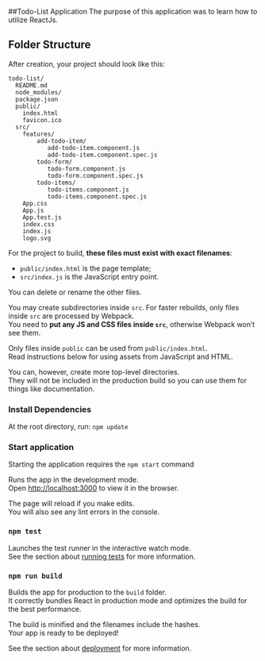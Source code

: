 ##Todo-List Application
The purpose of this application was to learn how to utilize ReactJs. 

## Folder Structure

After creation, your project should look like this:

```
todo-list/
  README.md
  node_modules/
  package.json
  public/
    index.html
    favicon.ico
  src/
    features/
        add-todo-item/
           add-todo-item.component.js
           add-todo-item.component.spec.js
        todo-form/
           todo-form.component.js
           todo-form.component.spec.js
        todo-items/
           todo-items.component.js
           todo-items.component.spec.js
    App.css
    App.js
    App.test.js
    index.css
    index.js
    logo.svg
```

For the project to build, **these files must exist with exact filenames**:

* `public/index.html` is the page template;
* `src/index.js` is the JavaScript entry point.

You can delete or rename the other files.

You may create subdirectories inside `src`. For faster rebuilds, only files inside `src` are processed by Webpack.<br>
You need to **put any JS and CSS files inside `src`**, otherwise Webpack won’t see them.

Only files inside `public` can be used from `public/index.html`.<br>
Read instructions below for using assets from JavaScript and HTML.

You can, however, create more top-level directories.<br>
They will not be included in the production build so you can use them for things like documentation.

### Install Dependencies
At the root directory, run: `npm update`


### Start application
Starting the application requires the `npm start` command

Runs the app in the development mode.<br>
Open [http://localhost:3000](http://localhost:3000) to view it in the browser.

The page will reload if you make edits.<br>
You will also see any lint errors in the console.

### `npm test`

Launches the test runner in the interactive watch mode.<br>
See the section about [running tests](#running-tests) for more information.

### `npm run build`

Builds the app for production to the `build` folder.<br>
It correctly bundles React in production mode and optimizes the build for the best performance.

The build is minified and the filenames include the hashes.<br>
Your app is ready to be deployed!

See the section about [deployment](#deployment) for more information.